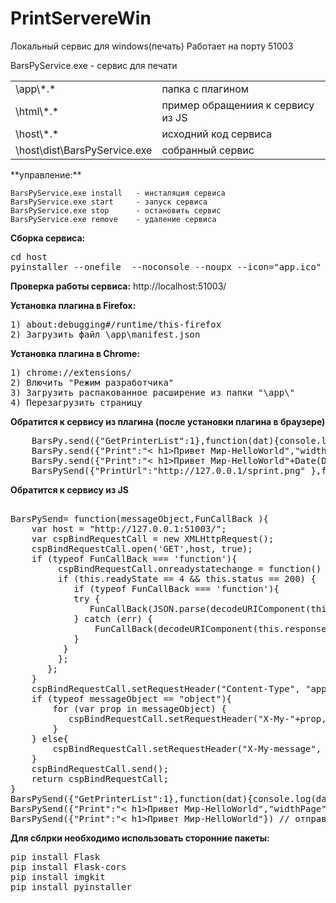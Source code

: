 # PrintServereWin
Локальный сервис для windows(печать)
Работает на порту 51003


BarsPyService.exe - сервис для печати 

<table>
<tr> <td>\app\*.*</td><td> папка с плагином </td> </tr>
<tr> <td>\html\*.*</td><td>пример обращениия к сервису из JS </td> </tr>
<tr> <td>\host\*.*</td><td>исходний код сервиса</td> </tr>
<tr> <td>\host\dist\BarsPyService.exe</td><td>собранный сервис</td> </tr>
</table>
**управление:**

	BarsPyService.exe install   - инсталяция сервиса
	BarsPyService.exe start     - запуск сервиса
	BarsPyService.exe stop      - остановить сервис
	BarsPyService.exe remove    - удаление сервиса 

**Сборка сервиса:**
<pre>
cd host
pyinstaller --onefile  --noconsole --noupx --icon="app.ico" --hidden-import win32timezone BarsPyServer.py
</pre> 

**Проверка работы сервиса:**
http://localhost:51003/

**Установка плагина в Firefox:**
<pre>
1) about:debugging#/runtime/this-firefox
2) Загрузить файл \app\manifest.json
</pre>
**Установка плагина в Chrome:**
<pre>
1) chrome://extensions/
2) Влючить "Режим разработчика"
3) Загрузить распакованное расширение из папки "\app\"
4) Перезагрузить страницу
</pre>

**Обратится к сервису из плагина (после установки плагина в браузере)**

<pre>
    BarsPy.send({"GetPrinterList":1},function(dat){console.log(dat);}) // получить список принтеров установленных в системе
    BarsPy.send({"Print":"< h1>Привет Мир-HelloWorld</h1>","widthPage":300,"heightPage":100,"PrinterName":"Microsoft XPS Document Writer"},function(dat){console.log(dat);})
    BarsPy.send({"Print":"< h1>Привет Мир-HelloWorld</h1>"+Date(Date.now()).toString()}) // отправека на печать без получения ответа 
	BarsPySend({"PrintUrl":"http://127.0.0.1/sprint.png" },function(dat){console.log(dat);}) // Отправка на печать страницы по URL адресу
</pre>

**Обратится к сервису из JS**
<pre>

BarsPySend= function(messageObject,FunCallBack ){
    var host = "http://127.0.0.1:51003/";
    var cspBindRequestCall = new XMLHttpRequest();
    cspBindRequestCall.open('GET',host, true);
    if (typeof FunCallBack === 'function'){ 
         cspBindRequestCall.onreadystatechange = function() {
         if (this.readyState == 4 && this.status == 200) {
            if (typeof FunCallBack === 'function'){
		    try {
			   FunCallBack(JSON.parse(decodeURIComponent(this.responseText)));
			} catch (err) {
			    FunCallBack(decodeURIComponent(this.responseText));
			}
          }
         };
       };
    }
    cspBindRequestCall.setRequestHeader("Content-Type", "application/x-www-form-urlencoded");
    if (typeof messageObject == "object"){
        for (var prop in messageObject) {
           cspBindRequestCall.setRequestHeader("X-My-"+prop, encodeURI(messageObject[prop]));
        }
    } else{
        cspBindRequestCall.setRequestHeader("X-My-message", encodeURI(messageObject));
    }
    cspBindRequestCall.send();
    return cspBindRequestCall; 
}
BarsPySend({"GetPrinterList":1},function(dat){console.log(dat);}) // получить список принтеров установленных в системе
BarsPySend({"Print":"< h1>Привет Мир-HelloWorld</h1>","widthPage":300,"heightPage":100,"PrinterName":"Microsoft XPS Document Writer"},function(dat){console.log(dat);})
BarsPySend({"Print":"< h1>Привет Мир-HelloWorld</h1>"}) // отправека на печать без получения ответа
</pre>

**Для сблрки необходимо использовать сторонние пакеты:**
<pre>
pip install Flask
pip install Flask-cors
pip install imgkit
pip install pyinstaller
</pre> 